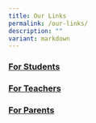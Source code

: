 ```yaml
---
title: Our Links
permalink: /our-links/
description: ""
variant: markdown
---
```

### [For Students](https://docs.google.com/document/d/e/2PACX-1vR_r7761H3zKeVTUROtOfDf7UXrPyC1KCkiFGR2wO2KG1QmruvFJQ2p4mTzwMAKFdjT_xqIjbWy5bk2/pub)

### [For Teachers](https://docs.google.com/document/d/e/2PACX-1vSWfDbdXRYVlhILQwCavGtKqFkNjCJyvFTL7D_lBuhjFxyK5iG6SsnRPme7gBm-tTljjwSJIPTtaYWm/pub)

### [For Parents](https://docs.google.com/document/d/e/2PACX-1vSBkpj3QacjQ5EfRdwdb2_lkayf15Q15oDe0Hz3wjzDuSePApLX-2tgEazivg5N7Dguv5DWfEg6VUGS/pub)